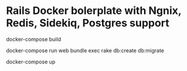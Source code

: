 # Rails Docker bolerplate with Ngnix, Redis, Sidekiq, Postgres support

docker-compose build

docker-compose run web bundle exec rake db:create db:migrate

docker-compose up
